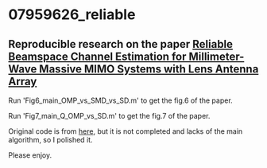 # 07959626_reliable
## Reproducible research on the paper [Reliable Beamspace Channel Estimation for Millimeter-Wave Massive MIMO Systems with Lens Antenna Array](https://ieeexplore.ieee.org/abstract/document/7959626)

Run 'Fig6_main_OMP_vs_SMD_vs_SD.m' to get the fig.6 of the paper.


Run 'Fig7_main_Q_OMP_vs_SD.m' to get the fig.7 of the paper.


Original code is from [here](http://oa.ee.tsinghua.edu.cn/dailinglong/publications/code/Reliable%20beamspace%20channel%20estimation%20for%20millimeter-wave%20massive%20MIMO%20systems%20with%20lens%20antenna%20array.zip), but it is not completed and lacks of the main algorithm, so I polished it.


Please enjoy. 
